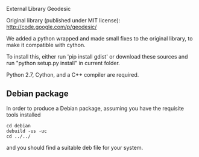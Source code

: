 External Library Geodesic

Original library (published under MIT license):
http://code.google.com/p/geodesic/

We added a python wrapped and made small fixes to the original library, to make it compatible with cython.

To install this, either run 'pip install gdist' or download these
sources and run "python setup.py install" in current folder.

Python 2.7, Cython, and a C++ compiler are required.

## Debian package

In order to produce a Debian package, assuming you have the requisite tools
installed

```
cd debian
debuild -us -uc
cd ../../
```

and you should find a suitable deb file for your system.
